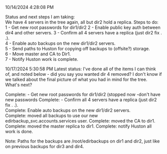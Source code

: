 10/14/2024 4:28:08 PM

Status and next steps I am taking:  
We have 4 servers in the tree again, all but dir2 hold a replica. Steps to do:  
1 - Get new root passwords for dir1/dir2
2 - Enable public key auth between dir4 and other servers.
3 - Confirm all 4 servers have a replica (just dir2 fix . .).  
4 - Enable auto backups on the new dir1/dir2 servers.  
5 - Send paths to Huston for copying off backups to (offsite?) storage.  
6 - Move master and CA to Dir1.  
7 - Notify Huston work is complete.

10/17/2024 5:30:58 PM
Latest status:
I've done all of the items I can think of, and noted below - did you say you wanted dir 4 removed? I don't know if we talked about the final picture of what you had in mind for the tree. What's next?


Complete:  - Get new root passwords for dir1/dir2
(stopped now -don't have new passwords
Complete:  - Confirm all 4 servers have a replica (just dir2 fix . .).  
Complete: Enable auto backups on the new dir1/dir2 servers.  
Complete: moved all backups to use our new edirbackup_svc.accounts.services user.
Complete: moved the CA to dir1.
Complete: moved the master replica to dir1.
Complete: notify Huston all work is done.
 
 Note: Paths for the backups are /root/edirbackups on dir1 and dir2, just like on previous backups for dir3 and dir4.
